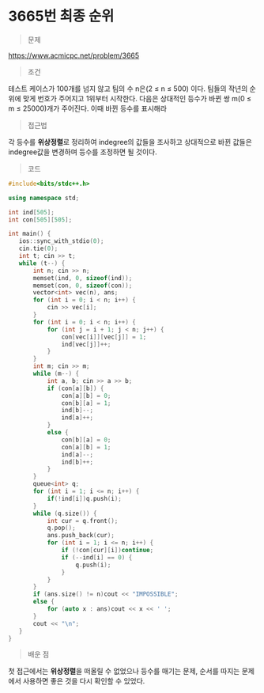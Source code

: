 # 3665번 최종 순위

> 문제

https://www.acmicpc.net/problem/3665

> 조건

테스트 케이스가 100개를 넘지 않고 팀의 수 n은(2 ≤ n ≤ 500) 이다. 팀들의 작년의 순위에 맞게 번호가 주어지고 1위부터 시작한다. 다음은 상대적인 등수가 바뀐 쌍 m(0 ≤ m ≤ 25000)개가 주어진다. 이때 바뀐 등수를 표시해라

> 접근법

각 등수를 **위상정렬**로 정리하여 indegree의 값들을 조사하고 상대적으로 바뀐 값들은 indegree값을 변경하며 등수를 조정하면 될 것이다.

> 코드

 ``` c++
#include<bits/stdc++.h>

using namespace std;

int ind[505];
int con[505][505];

int main() {
	ios::sync_with_stdio(0);
	cin.tie(0);
	int t; cin >> t;
	while (t--) {
		int n; cin >> n;
		memset(ind, 0, sizeof(ind));
		memset(con, 0, sizeof(con));
		vector<int> vec(n), ans;
		for (int i = 0; i < n; i++) {
			cin >> vec[i];
		}
		for (int i = 0; i < n; i++) {
			for (int j = i + 1; j < n; j++) {
				con[vec[i]][vec[j]] = 1;
				ind[vec[j]]++;
			}
		}
		int m; cin >> m;
		while (m--) {
			int a, b; cin >> a >> b;
			if (con[a][b]) {
				con[a][b] = 0;
				con[b][a] = 1;
				ind[b]--;
				ind[a]++;
			}
			else {
				con[b][a] = 0;
				con[a][b] = 1;
				ind[a]--;
				ind[b]++;
			}
		}
		queue<int> q;
		for (int i = 1; i <= n; i++) {
			if(!ind[i])q.push(i);
		}
		while (q.size()) {
			int cur = q.front();
			q.pop();
			ans.push_back(cur);
			for (int i = 1; i <= n; i++) {
				if (!con[cur][i])continue;
				if (--ind[i] == 0) {
					q.push(i);
				}
			}
		}
		if (ans.size() != n)cout << "IMPOSSIBLE";
		else {
			for (auto x : ans)cout << x << ' ';
		}
		cout << "\n";
	}
}
```

> 배운 점

첫 접근에서는 **위상정렬**을 떠올릴 수 없었으나 등수를 매기는 문제, 순서를 따지는 문제에서 사용하면 좋은 것을 다시 확인할 수 있었다.